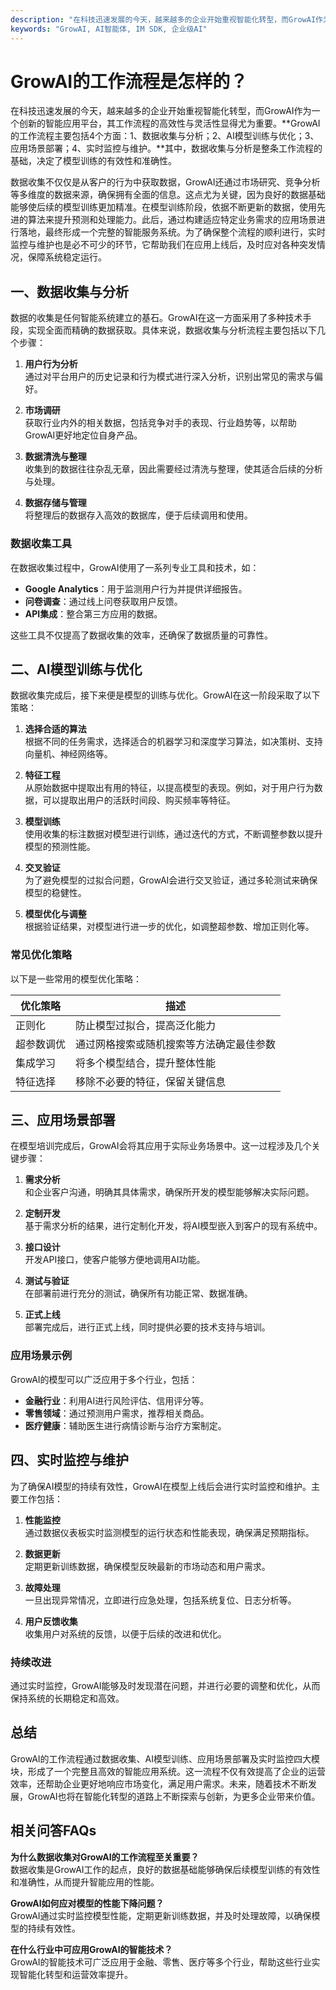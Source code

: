 ```yaml
---
description: "在科技迅速发展的今天，越来越多的企业开始重视智能化转型，而GrowAI作为一个创新的智能应用平台，其工作流程的高效性与灵活性显得尤为重要。**GrowAI的工作流程主要包括4个方面：1、数据收集与分析；2、AI模型训练与优化；3、应用场景部署；4、实时监控与维护。**其中，数据收集与分析是整条工作流程的基础，决定了模型训练的有效性和准确性。"
keywords: "GrowAI, AI智能体, IM SDK, 企业级AI"
---
```

# GrowAI的工作流程是怎样的？

在科技迅速发展的今天，越来越多的企业开始重视智能化转型，而GrowAI作为一个创新的智能应用平台，其工作流程的高效性与灵活性显得尤为重要。**GrowAI的工作流程主要包括4个方面：1、数据收集与分析；2、AI模型训练与优化；3、应用场景部署；4、实时监控与维护。**其中，数据收集与分析是整条工作流程的基础，决定了模型训练的有效性和准确性。

数据收集不仅仅是从客户的行为中获取数据，GrowAI还通过市场研究、竞争分析等多维度的数据来源，确保拥有全面的信息。这点尤为关键，因为良好的数据基础能够使后续的模型训练更加精准。在模型训练阶段，依据不断更新的数据，使用先进的算法来提升预测和处理能力。此后，通过构建适应特定业务需求的应用场景进行落地，最终形成一个完整的智能服务系统。为了确保整个流程的顺利进行，实时监控与维护也是必不可少的环节，它帮助我们在应用上线后，及时应对各种突发情况，保障系统稳定运行。

## **一、数据收集与分析**

数据的收集是任何智能系统建立的基石。GrowAI在这一方面采用了多种技术手段，实现全面而精确的数据获取。具体来说，数据收集与分析流程主要包括以下几个步骤：

1. **用户行为分析**  
   通过对平台用户的历史记录和行为模式进行深入分析，识别出常见的需求与偏好。

2. **市场调研**  
   获取行业内外的相关数据，包括竞争对手的表现、行业趋势等，以帮助GrowAI更好地定位自身产品。

3. **数据清洗与整理**  
   收集到的数据往往杂乱无章，因此需要经过清洗与整理，使其适合后续的分析与处理。

4. **数据存储与管理**  
   将整理后的数据存入高效的数据库，便于后续调用和使用。

### 数据收集工具

在数据收集过程中，GrowAI使用了一系列专业工具和技术，如：

- **Google Analytics**：用于监测用户行为并提供详细报告。
- **问卷调查**：通过线上问卷获取用户反馈。
- **API集成**：整合第三方应用的数据。

这些工具不仅提高了数据收集的效率，还确保了数据质量的可靠性。

## **二、AI模型训练与优化**

数据收集完成后，接下来便是模型的训练与优化。GrowAI在这一阶段采取了以下策略：

1. **选择合适的算法**  
   根据不同的任务需求，选择适合的机器学习和深度学习算法，如决策树、支持向量机、神经网络等。

2. **特征工程**  
   从原始数据中提取出有用的特征，以提高模型的表现。例如，对于用户行为数据，可以提取出用户的活跃时间段、购买频率等特征。

3. **模型训练**  
   使用收集的标注数据对模型进行训练，通过迭代的方式，不断调整参数以提升模型的预测性能。

4. **交叉验证**  
   为了避免模型的过拟合问题，GrowAI会进行交叉验证，通过多轮测试来确保模型的稳健性。

5. **模型优化与调整**  
   根据验证结果，对模型进行进一步的优化，如调整超参数、增加正则化等。

### 常见优化策略

以下是一些常用的模型优化策略：

| 优化策略       | 描述                          |
|--------------|-----------------------------|
| 正则化        | 防止模型过拟合，提高泛化能力         |
| 超参数调优      | 通过网格搜索或随机搜索等方法确定最佳参数 |
| 集成学习      | 将多个模型结合，提升整体性能         |
| 特征选择      | 移除不必要的特征，保留关键信息        |

## **三、应用场景部署**

在模型培训完成后，GrowAI会将其应用于实际业务场景中。这一过程涉及几个关键步骤：

1. **需求分析**  
   和企业客户沟通，明确其具体需求，确保所开发的模型能够解决实际问题。

2. **定制开发**  
   基于需求分析的结果，进行定制化开发，将AI模型嵌入到客户的现有系统中。

3. **接口设计**  
   开发API接口，使客户能够方便地调用AI功能。

4. **测试与验证**  
   在部署前进行充分的测试，确保所有功能正常、数据准确。

5. **正式上线**  
   部署完成后，进行正式上线，同时提供必要的技术支持与培训。

### 应用场景示例

GrowAI的模型可以广泛应用于多个行业，包括：

- **金融行业**：利用AI进行风险评估、信用评分等。
- **零售领域**：通过预测用户需求，推荐相关商品。
- **医疗健康**：辅助医生进行病情诊断与治疗方案制定。

## **四、实时监控与维护**

为了确保AI模型的持续有效性，GrowAI在模型上线后会进行实时监控和维护。主要工作包括：

1. **性能监控**  
   通过数据仪表板实时监测模型的运行状态和性能表现，确保满足预期指标。

2. **数据更新**  
   定期更新训练数据，确保模型反映最新的市场动态和用户需求。

3. **故障处理**  
   一旦出现异常情况，立即进行应急处理，包括系统复位、日志分析等。

4. **用户反馈收集**  
   收集用户对系统的反馈，以便于后续的改进和优化。

### 持续改进

通过实时监控，GrowAI能够及时发现潜在问题，并进行必要的调整和优化，从而保持系统的长期稳定和高效。

## **总结**

GrowAI的工作流程通过数据收集、AI模型训练、应用场景部署及实时监控四大模块，形成了一个完整且高效的智能应用系统。这一流程不仅有效提高了企业的运营效率，还帮助企业更好地响应市场变化，满足用户需求。未来，随着技术不断发展，GrowAI也将在智能化转型的道路上不断探索与创新，为更多企业带来价值。

## 相关问答FAQs

**为什么数据收集对GrowAI的工作流程至关重要？**  
数据收集是GrowAI工作的起点，良好的数据基础能够确保后续模型训练的有效性和准确性，从而提升智能应用的性能。

**GrowAI如何应对模型的性能下降问题？**  
GrowAI通过实时监控模型性能，定期更新训练数据，并及时处理故障，以确保模型的持续有效性。

**在什么行业中可应用GrowAI的智能技术？**  
GrowAI的智能技术可广泛应用于金融、零售、医疗等多个行业，帮助这些行业实现智能化转型和运营效率提升。
